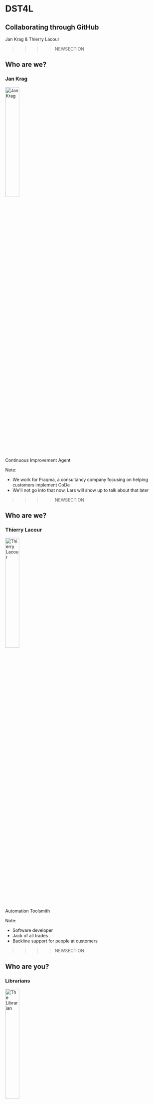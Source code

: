 # DST4L
## Collaborating through GitHub
Jan Krag & Thierry Lacour

>>>>NEWSECTION
## Who are we?
### Jan Krag
<img src="img/jan.png" alt="Jan Krag" width="30%"/>


Continuous Improvement Agent

Note:
* We work for Praqma, a consultancy company focusing on helping customers implement CoDe
* We'll not go into that now, Lars will show up to talk about that later
                  
>>>>NEWSECTION
## Who are we?
### Thierry Lacour
<img src="img/thierry.png" alt="Thierry Lacour" width="30%"/>


Automation Toolsmith

Note:
* Software developer
* Jack of all trades
* Backline support for people at customers 

>>>>NEWSECTION
## Who are you?
### Librarians
<img src="img/librarian.jpg" alt="The Librarian" width="30%"/>


Not our typical audience!

Note:
* We usually train software developers
* The training topic is also very "devy"
* Interested to see:
  * Your reaction
  * Your ideas
* If you're confused about the picture, it's from "The Librarian" movies, which I like more than I should.

>>>>NEWSECTION
## Roadmap
* Introduction to GitHub
* The GitHub Flow
* A local GitHub
* GitHub Pages

>>>>NEWSECTION
# Introduction to GitHub

>>>>NEWSECTION
## Quick intro
What is ...

Git?


GitHub?


A repository?

Note:
* Git is technology used to version files.
  * Git manages versions and allows for easy comparison/rollback/etc.
* GitHub is a collaboration platform built around Git
  * Big community, very popular, lots of successful open source projects
* The repository is the entity around which collaboration happens
  * It's the file store for a single project or component, etc.
  * Work, discussions and file changes happen in the scope of a repository

>>>>NEWSECTION
## Exploring a repository
Visit [github.com/Praqma/praqma.com](https://github.com/Praqma/praqma.com)

Note:
* Visit the [praqma.com](https://github.com/Praqma/praqma.com) repo
* `Code` 
  * repository bulk, where you keep all your files and data
* `README.md` 
  * 'Markdown' file rendered on the main page by default
  * Make sure you hand out MD cheat sheets 
* `Issues` 
  * The heart of collaboration & communication, where you manage work/report problems, etc.
* `Projects` 
  * A means to organize/plan your issues 
* `Pull Request` 
  * Pull requests are for proposing changes to the repo, owners can merge them in
* `Wiki` 
  * A place to hold documentation for your repo
* `Pulse` and `Graphs` 
  * Dashboards and useful data of your project
* `Settings` 
  * You don't see this unless you're an owner or admin  

>>>>NEWSECTION
## Team up!

* 3-4 members
* a team name
* a team captain

Note:
* Team captain announces their team name

>>>>NEWSECTION
## Setup
* Log in to [github.com](github.com)
* Visit [github.com/praqma-training/dst4l](github.com/praqma-training/dst4l)
* Head over to **Issues**
* Comment on the issue thread!
                           
Note:
* Now that you're teamed up, let's do some setup.
* Head over to the training repo and comment an the issue there.
* Anyone can create issues and comment on existing ones.
* But you have to be a collaborator to make any changes to the repository.
* Comment on the issue and we'll add you as a collaborator.
* **SETUP:** Add everyone as collaborators
 
>>>>NEWSECTION
## You've got mail!

Now is a good time to talk about:
* Thread subscription
* Repository watching

Note:
* Now that you've all gotten a bunch of emails, let's talk about controlling notifications
* GitHub sends you notifications of:
  * Issue threads you're subscribed to
  * Repositories you're watching
  * By default, you watch repositories you join (changed in profile settings)
* You can unsubscribe from issue threads
* You can unwatch repositories
* **DEMO:** Unwatch and unsubscribe from thread/repositories
* **DEMO:** Change notification settings in GitHub profile

>>>>NEWSECTION
## Our first commit

Create a new file in the repository:


**`team-name/member-name-bio.md`**

Tell us a bit about yourself!

Note:
* Explain that `foo/bar.md` creates a `bar.md` file in a `foo` directory
* Feel free to use Markdown to spice up your bio!
  * **Make sure the cheat sheets are handed out.**
* Write a nice message when committing the file to the repository!
* **When they're done:**
  * Go to the commit graph
  * Explain commits
    * Creates a safe rollback point for us.
    * Allows us to see our repo at a specific point in time.
    * Even allows us to rollback specific commits 

>>>>NEWSECTION 
## A quick recap

Git(Hub)


Repositories


Collaborators


Issues


Notifications

       
    
Note:
* GitHub is a collaboration platform around Git
* Git is a versioning control system used for managing file versions
* Repositories are the heart of a project, they hold the files and are the scope of issues
* Issues are discussion threads for problems/tasks to work on
* Notifications are eager to give you updates on issues, but don't get flooded by them!

>>>>NEWSECTION
# The GitHub Flow
                                    
>>>>NEWSECTION
## Setup

**Captains**


Create a team repository

**Members**


Go to your team repository
 
Note:
So let's create a repository
 * Create a repository yourself
 * Include a README file, handwave it for now
 * Have team captain create a repo

>>>>NEWSECTION
## Setup

**Members**


Create an issue: 

`"Add me as a collaborator!"`

**Captains**
* Add your members as collaborators
* Resolve their issue

Note:
* Issues are what drives work
* They describe problems, tasks, etc.
* Anyone can create issues on any repository
* Collaborators can make changes, branches and merge in PR's
* **DEMO:** (Jan) creates an issue to add Jan as collaborator
* Create an issue for your team captain add you as collaborator
* **DEMO:** Add Jan as collaborator to your demo repo. Resolve the issue   
* Team captain, add them in the settings page and resolve the issues!   

>>>>NEWSECTION 
## Go with the flow

## **[The GitHub Flow](https://guides.github.com/introduction/flow/)**

Note:
* Before we start working, let us propose a nice workflow
* Workflow promoted by GitHub themselves
* Let's take a quick peek
* **DEMO:** Go through GH Flow
* It focuses on tying your work to issues and promotes discussion of the changes you're making
* Let's do some work following this flow

>>>>NEWSECTION                                                                                                                                                      
## Propose a change!

* Choose an animal _(may be extinct)_
* Create an issue
  * `"Add my-animal"`
* Assign yourself

Note:
* Again, issues drive work, so let's get started.
* Pick any animal and create an issue to add that animal to your repository
* Assign yourself to the issue
* **DEMO:** Create an issue:
  * Title: Add sheep 
  * Content: 
    

Add sheep to our catalogue of critters:
    

 - [] Create a branch
    

 - [] Add a file with ASCII art
    

 - [] Commit the file
    

 - [] Open a PR
    

 - [] Discuss changes
    

 - [] Tweak changes
    

 - [] Merge PR
  * Demonstrate markdown for headers, checkboxes, etc.
    * Toolbar
    * `Preview`
  * Assign the issue to a yourself
  * Add a label  

>>>>NEWSECTION                                                                                                                                                      
## Branch off!

Create a branch:


`my-animal`

Note:                               
* Now we have our issue, let's do some work
* If you work on a branch, your work is isolated and doesn't bother others
* So let's make a branch to do some work
* Briefly discuss "Git Status" toolbar (commits, branches, releases, contributors) 
* **DEMO:** Creating a Branch          
* Create a branch named `thierry-bio`
* Demo what happens when you refresh the page/click on the main repo!
    
>>>>NEWSECTION                                                                                                                                                      
## Do some work!

Create a file for your animal


**`zoo/sheep.txt`**
```
                           .@@@.    "Baaaaahd art."
              .@#@#@#@#@/@/@/@@@     /
            .#@#@#@#@#@#@#@/@'u\   /
          *(|@#@#@#@#@#@#@#@(   \
              @#@#@#@#@#@#@# \ww/
               @#@#@#@#@#@# 
               ) //   | ||
               \ \\   | ||
                \ \\  | \\
                 """   """
```
**!!** Make sure you are on _your_ branch **!!**

Note:
* While we're on our branch, let's create a file
* **DEMO:** Create a file in a folder in the repository
  * `zoo/sheep.md`
  * Commit the file

>>>>NEWSECTION
## Open a pull request!

**Everyone**

* Head over to `branches`
* Open a pull request for your branch
* Reference your issue in the comment
  
Note:
* Now we've done our work, let's share it by opening a pull request
* Pull requests are a great tool for discussing changes and eventually merging them in
* **DEMO:** Creating a Pull Request on GitHub
  * Show `base:` and `compare:` drop downs
  * Reference issue from before "Hey, I did some work on #2"
  * Assign to captain, label as enhancement
  * Create PR  
* Return to original issue and hover over information pane                            

>>>>NEWSECTION
## Collaborate!
 
* Visit eachother's Pull Requests
* Collaborate:
  * Discuss improvements
  * Post ~~mean~~ *nice* comments
  * Tag with emoji's

Note:
* Let's take a look at this PR
* **DEMO**
 * `Conversation` view
 * `Commits` view
 * `Files changed` view
 * Create line comment
   * Add a general comment to the discussion
   * Add :+1: emoji

>>>>NEWSECTION
## Improve!

* Revisit your branch and file
* Improve it using the feedback you received

Note:
* After a healthy discussion on your issue, make some changes!
* **DEMO:** Edit the file based on the pull request comments
  * Show the `Commits` tab
  * Update the issue to discuss your new changes
  * Comment on other people's PR's: Good to go!

>>>>NEWSECTION
## Merge it in!

* Head back to your PR
* Merge in the pull request
* Mention your issue in the comment
  * `"This adds a sheep. Resolves issue #3."`
* Go find your issue

Note:
* So now our changes look really nice
* Let's merge them in!
* When you merge a pull request, the changes you've made get applied to the 'master' branch
  * Rule: Only merge your own pull request. Add :ship: to someone else's PR as example.
* **DEMO:** Merge the pull request, closing the issue in the merge commit
  * Discuss merge dropdown. Squash/Merge vs. default merge.
    * A squash merge 'squashes' your changes into a single commit
      * This deletes the commit history. 
  * IF: Merge attempt failed. 
    * Every time someone merges, GitHub checks for conflicts. 
    * If it doesn't have time to make the checks because of the amount of merges, it'll give us a 'Merge Attempt Failed' dialog. 
  * When it's done, deletes the branch
  * Show the closed issue                                                                            

>>>>NEWSECTION                                                                           
## A quick recap

* Open an issue
* Branch off
* Do some work
* Collaborate
* Merge

Note:
* Go over [the GitHub Flow](https://guides.github.com/introduction/flow/)** again

>>>>NEWSECTION
### Working locally
In this section, you will:

 - Create a new repository
 - Work with your repository on your local machine
 - Convert your repository into a website
 - Host and share your website

>>>>NEWSECTION

### GitHub Desktop
#### For Windows and Mac users - follow:

[https://services.github.com/on-demand/github-desktop/](https://services.github.com/on-demand/github-desktop/)

#### Linux users:

Follow the same instructions, but use `gitg` or other client.
Ask for help from instructors where needed.

Note:
Recap: you should already have done (some of) this

* Download and install [GitHub Desktop](https://desktop.github.com/).
* Open GitHub Desktop.
* Follow the prompts to sign in to your account.
* Configure your user information 
  * (this only happens the first time you run the application).

The benefits of working locally with Git:

* Include changes to more than one file in a single commit
* Work on your project while disconnected from the internet
* Run local builds and tests on your project
 
The benefits of GitHub Desktop:
* Remove complexity when working with Git locally.
* View your project’s history.
* Sync your repository with GitHub.

>>>>NEWSECTION

## Create a presentation
Lets have some fun with Reveal.js

* [http://code.praqma.com/librarian/librarian-as-coder/#/2](http://code.praqma.com/librarian/librarian-as-coder/#/2)

or the simpler version at:
* [https://github.com/praqma-training/simple-reveals](https://github.com/praqma-training/simple-reveals)

Inspiration: 
[http://lab.hakim.se/reveal-js/](http://lab.hakim.se/reveal-js/)

Note:
Create a new repo to play with!

1. On GitHub, fork [`praqma/librarian`](https://github.com/Praqma/librarian)<!-- .element: target="_blank" --> to your own user
2. In your own fork, go to `settings` and enable GitHub Pages, pointing to the `master` branch
3. Browse to http://your-user-name.github.io/librarian-as-coder
4. Now go and tinker with the<br/> `/librarian-as-coder/librarian-as-coder.md` file in your repository
5. Each commit updates the live website!

>>>>NEWSECTION
### Resources

 - [https://services.github.com/classnotes/](https://services.github.com/classnotes/)    
 - [guides.github.com/features/mastering-markdown/](http://guides.github.com/features/mastering-markdown/)